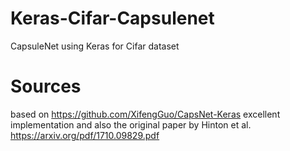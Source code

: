 # Keras-Cifar-Capsulenet
CapsuleNet using Keras for Cifar dataset

# Sources
based on https://github.com/XifengGuo/CapsNet-Keras excellent implementation and also the original paper by Hinton et al. https://arxiv.org/pdf/1710.09829.pdf

